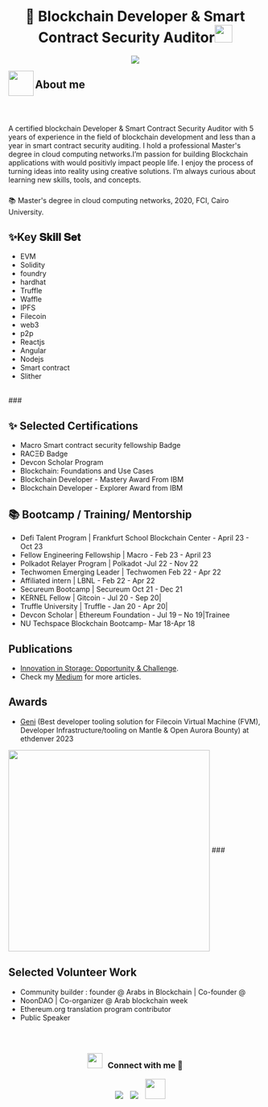 <h1 align="center"> 👋 Blockchain Developer & Smart Contract Security Auditor<img src="https://media.giphy.com/media/hvRJCLFzcasrR4ia7z/giphy.gif" width="35"></h1>
<p align="center">
  <a href="https://github.com/fairyland0926"><img src="https://readme-typing-svg.herokuapp.com/?lines=Blockchain%20Developer;%20Smart%20Contract%20Security%20Auditor;5%2B%5years%20of%20coding%20experience%20in%20Blockchain;Always%20learning%20new%20tech&font=Pacifico&center=true&width=650&height=120&color=58a6ff&vCenter=true&size=45%22"></a>
</p>

<img align="left" src = "https://user-images.githubusercontent.com/63050133/156777293-72a6e681-2582-4a9d-ad92-09d1181d47c7.gif" width = 50px height=50px>
<h2 align="left" font-weight="bold">About me</h2>  
<br><br>

A certified blockchain Developer & Smart Contract Security Auditor with 5 years of experience in the field of blockchain development and less than a year in smart contract security auditing. I hold a professional Master's degree in cloud computing networks.I’m passion for building Blockchain applications with would positivly impact people life. I enjoy the process of turning ideas into reality using creative solutions. I’m always curious about learning new skills, tools, and concepts.
<br>

###


<p align="left">📚  Master's degree in cloud computing networks, 2020, FCI, Cairo University.</p>

###
<h2 font-weight="bold"> ✨Key 𝐒𝐤𝐢𝐥𝐥 𝐒𝐞𝐭</h2>

- EVM
- Solidity
- foundry
- hardhat
- Truffle
- Waffle
- IPFS
- Filecoin
- web3
- p2p
- Reactjs
- Angular
- Nodejs
- Smart contract
- Slither
<br/>
###

<h2 align="left">✨ Selected Certifications</h2>

- Macro Smart contract security fellowship Badge
- RACΞÐ Badge
- Devcon Scholar Program
- Blockchain: Foundations and Use Cases
- Blockchain Developer - Mastery Award From IBM
- Blockchain Developer - Explorer Award from IBM

###
<h2 align="left">📚 Bootcamp / Training/ Mentorship</h2>

- Defi Talent Program | Frankfurt School Blockchain Center - April 23 - Oct 23 
- Fellow Engineering Fellowship | Macro - Feb 23 - April 23 
- Polkadot Relayer Program | Polkadot -Jul 22 - Nov 22 
- Techwomen Emerging Leader | Techwomen Feb 22 - Apr 22
- Affiliated intern | LBNL - Feb 22 - Apr 22
- Secureum Bootcamp | Secureum Oct 21 - Dec 21
- KERNEL Fellow | Gitcoin - Jul 20 - Sep 20|
- Truffle University | Truffle - Jan 20 - Apr 20|
- Devcon Scholar | Ethereum Foundation - Jul 19 – No 19|Trainee 
-  NU Techspace Blockchain Bootcamp- Mar 18-Apr  18


###
<h2 align="left"> Publications</h2>

- [Innovation in Storage: Opportunity & Challenge](https://gateway.pinata.cloud/ipfs/QmbYVv8iTcohqphNwCCThuoB3GerkFUnxayeUPxkQQy1Q6).
- Check my [Medium](https://medium.com/@emanherawy) for more articles.

<h2 align="left">Awards</h2>

 
- [Geni](https://app.buidlbox.io/projects/geni) (Best developer tooling solution for Filecoin Virtual Machine (FVM),
Developer Infrastructure/tooling on Mantle & Open Aurora Bounty) at ethdenver 2023
<img src="https://media.giphy.com/media/i0W1wW0VqgsPS/giphy.gif" width="400" align="center"/>
###
<h2 align="left">Selected Volunteer Work</h2>

- Community builder : founder @ Arabs in Blockchain | Co-founder @
- NoonDAO | Co-organizer @ Arab blockchain week
- Ethereum.org translation program contributor
- Public Speaker

###

<br>
<h3 align="center" > <img src="https://media.giphy.com/media/iY8CRBdQXODJSCERIr/giphy.gif" width="30" height="30" style="margin-right: 10px;">Connect with me 🤝 </h3>

<p align="center">

 <div align="center"  class="icons-social" style="margin-left: 10px;">
        <a style="margin-left: 10px;"  target="_blank" href="https://www.linkedin.com/in/emanherawy/">
			<img src="https://img.icons8.com/doodle/40/000000/linkedin--v2.png" ></a>
            	<a style="margin-left: 10px;" target="_blank" href="https://twitter.com/eman_herawy">
			<img src="https://img.icons8.com/doodle/1x/twitter-squared--v2.png" ></a>
        <a style="margin-left: 10px;" target="_blank" href="https://github.com/emanherawy">
		<img src="https://www.svgrepo.com/show/357824/github-alt.svg" width="40" height="40"></a>
      </div>
      

</p>


